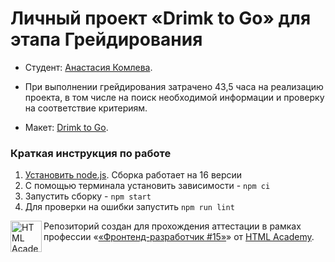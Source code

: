 # Личный проект «Drimk to Go» для этапа Грейдирования

* Студент: [Анастасия Комлева](https://up.htmlacademy.ru/javascript/28/user/2172939).

* При выполнении грейдирования затрачено 43,5 часа на реализацию проекта, в том числе на поиск необходимой информации и проверку на соответствие критериям.

* Макет: [Drimk to Go](https://www.figma.com/file/X42O3DM1W8mI6TBNm5gV13/%D0%A4%D1%80%D0%BE%D0%BD%D1%82%D0%B5%D0%BD%D0%B4-%D0%93%D1%80%D0%B5%D0%B9%D0%B4%D0%B8%D1%80%D0%BE%D0%B2%D0%B0%D0%BD%D0%B8%D0%B5---Drink2Go-(Copy)?type=design&node-id=86-11851&mode=design&t=Avp2r16w3asA85JE-0).

### Краткая инструкция по работе

1. [Установить node.js](https://nodejs.org/download/release/latest-v16.x/). Сборка работает на 16 версии
2. С помощью терминала установить зависимости - `npm ci`
3. Запустить сборку - `npm start`
4. Для проверки на ошибки запустить `npm run lint`

<a href="https://htmlacademy.ru/intensive/javascript"><img align="left" width="50" height="50" alt="HTML Academy" src="https://up.htmlacademy.ru/static/img/intensive/javascript/logo-for-github-2.png"></a>

Репозиторий создан для прохождения аттестации в рамках профессии  «[«Фронтенд-разработчик #15»](https://up.htmlacademy.ru/profession/frontender/15)» от [HTML Academy](https://htmlacademy.ru).
